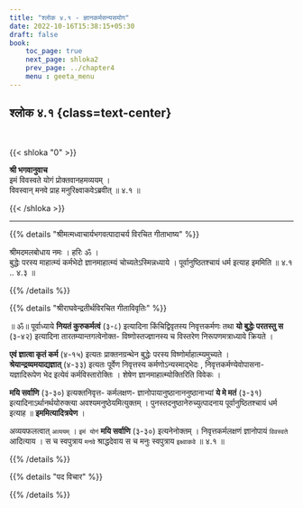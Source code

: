 ```yaml
---
title: "श्लोक ४.१ - ज्ञानकर्मसन्यसयोग"
date: 2022-10-16T15:38:15+05:30
draft: false
book:
    toc_page: true
    next_page: shloka2
    prev_page: ../chapter4
    menu : geeta_menu
---
```




## श्लोक ४.१ {class=text-center}

<br/>

{{< shloka  "0"  >}}

**श्री भगवानुवाच**  
इमं विवस्वते योगं प्रोक्तवानहमव्ययम् ।  
विवस्वान् मनवे प्राह मनुरिक्ष्वाकवेऽब्रवीत् ॥ ४.१ ॥

{{< /shloka >}}

---


{{% details "श्रीमत्मध्वाचार्यभगवत्पादाचर्य विरचित  गीताभाष्य" %}}


श्रीमदमलबोधाय नमः । हरिः ॐ ।   
बुद्धेः परस्य माहात्म्यं कर्मभेदो ज्ञानमाहात्म्यं चोच्यतेऽस्मिन्नध्याये । 
पूर्वानुष्ठितश्चायं धर्म इत्याह इममिति   ॥ ४.१ .. ४.३ ॥

{{% /details %}}



{{% details "श्रीराघवेन्द्रतीर्थविरचित गीताविवृतिः" %}}

॥ ॐ॥ पूर्वाध्याये **नियतं कुरुकर्मत्वं** (३-८) 
इत्यादिना किंचिद्विवृतस्य
निवृत्तकर्मणः तथा **यो बुद्धेः परतस्तु स** (३-४२) इत्यादिना
तारतम्यान्तगत्वेनोक्त- विष्णोस्तज्ज्ञानस्य च 
विस्तरेण निरूपणमत्राध्याये क्रियते ।   

**एवं ज्ञात्वा कृतं कर्म** (४-१५) इत्यतः 
प्राक्तनग्रन्थेन बुद्धेः परस्य विष्णोर्माहात्म्यमुच्यते ।   
**श्रेयान्द्रव्यमयाद्यज्ञात्‌** (४-३३) इत्यतः पूर्वेण 
निवृत्तस्य कर्मणोऽन्यस्माद्भेदः , 
निवृत्तकर्मण्येवोपासना- यज्ञादिरूपेण भेद इत्येवं
कर्मविस्तारोक्तिः । शेषेण ज्ञानमाहात्म्योक्तिरिति विवेकः ।  

**मयि सर्वाणि** (३-३०) 
इत्यक्तनिवृत्त- कर्मलक्षण- ज्ञानोपायानुष्ठानाननुष्ठानाभ्यां 
**ये मे मतं** (३-३१) इत्यादिनाऽर्थानर्थयोरुक्त्या 
अवश्यमनुष्ठेयमित्युक्तम्‌ । पुनस्तदनुष्ठानेरुच्युत्पादनाय 
पूर्वानुष्ठितश्चायं धर्म इत्याह ॥ **इममित्यादित्रयेण** ।  

अव्ययफलत्वात् `अव्ययम्‌` । `इमं योगं` 
**मयि सर्वाणि** (३-३०) इत्यनेनोक्तम्‌ ।
निवृत्तकर्मलक्षणं ज्ञानोपायं `विवस्वते` आदित्याय । 
स च स्वपुत्राय `मनवे` श्राद्धदेवाय स च मनुः 
स्वपुत्राय `इक्ष्वाकवे` ॥ ४.१ ॥

{{% /details %}}



{{% details "पद विचार" %}}


{{% /details %}}
